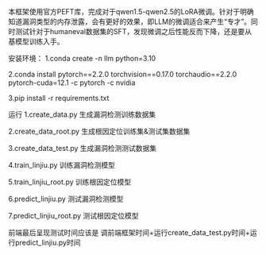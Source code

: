 本框架使用官方PEFT库，完成对于qwen1.5-qwen2.5的LoRA微调。针对于明确知道漏洞类型的内存泄露，会有更好的效果，即LLM的微调适合来产生“专才”。同时测试针对于humaneval数据集的SFT，发现微调之后性能反而下降，还是要从基模型训练入手。

安装环境：
1.conda create -n llm python=3.10

2.conda install pytorch==2.2.0 torchvision==0.17.0 torchaudio==2.2.0 pytorch-cuda=12.1 -c pytorch -c nvidia

3.pip install -r requirements.txt

运行
1.create_data.py 生成漏洞检测训练数据集

2.create_data_root.py 生成根因定位训练集&测试集数据集

3.create_data_test.py 生成漏洞检测测试数据集

4.train_linjiu.py 训练漏洞检测模型

5.train_linjiu_root.py 训练根因定位模型

6.predict_linjiu.py 测试漏洞检测模型

7.predict_linjiu_root.py 测试根因定位模型


前端最后呈现测试时间应该是  调前端框架时间+运行create_data_test.py时间+运行predict_linjiu.py时间
